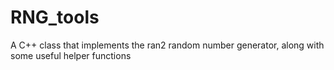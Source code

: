 # RNG_tools
A C++ class that implements the ran2 random number generator, along with some useful helper functions
